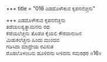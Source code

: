 +++
title = "016 ಎಡದೊಳೌಕುವ ಕೃಪನನೆಚ್ಚನು"

+++
ಎಡದೊಳೌಕುವ ಕೃಪನನೆಚ್ಚನು  
ತಡೆಯಲಶ್ವತ್ಥಾಮನನು ರಥ  
ಕೆಡೆಯಲೆಚ್ಚನು ತೊಡಚಿ ಕೈಯಲಿ ಕೌರವಾನುಜನ  
ಮಿಡುಕಲೆಚ್ಚನು ಹಿಂದು ಮುಂದವ  
ಗಡಿಸಿದಾ ಮಾದ್ರೇಯ ರವಿಸುತ  
ರೊಡಲೊಳಂಬನು ಹೂಳಿದನು ಸೀಳಿದನು ಸಮರಥರ    ॥16॥